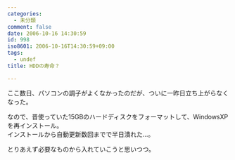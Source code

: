 ```yaml
---
categories:
  - 未分類
comment: false
date: 2006-10-16 14:30:59
id: 998
iso8601: 2006-10-16T14:30:59+09:00
tags:
  - undef
title: HDDの寿命？

---
```


<div class="entry-body">
                                 <p>ここ数日、パソコンの調子がよくなかったのだが、ついに一昨日立ち上がらなくなった。</p>

<p>なので、昔使っていた15GBのハードディスクをフォーマットして、WindowsXPを再インストール。<br />
インストールから自動更新数回までで半日潰れた…。</p>

<p>とりあえず必要なものから入れていこうと思いつつ。</p>
                              </div>    	